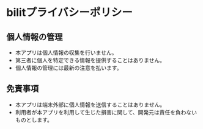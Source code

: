 # bilitプライバシーポリシー

## 個人情報の管理

- 本アプリは個人情報の収集を行いません。
- 第三者に個人を特定できる情報を提供することはありません。
- 個人情報の管理には最新の注意を払います。

## 免責事項

- 本アプリは端末外部に個人情報を送信することはありません。
- 利用者が本アプリを利用して生じた損害に関して、開発元は責任を負わないものとします。
